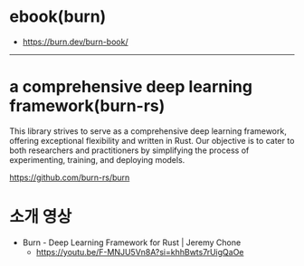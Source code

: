 # ebook(burn)
- https://burn.dev/burn-book/

<hr />

# a comprehensive deep learning framework(burn-rs)

This library strives to serve as a comprehensive deep learning framework, offering exceptional flexibility and written in Rust. Our objective is to cater to both researchers and practitioners by simplifying the process of experimenting, training, and deploying models.

https://github.com/burn-rs/burn

# 소개 영상 

- Burn - Deep Learning Framework for Rust | Jeremy Chone
  - https://youtu.be/F-MNJU5Vn8A?si=khhBwts7rUigQaOe

